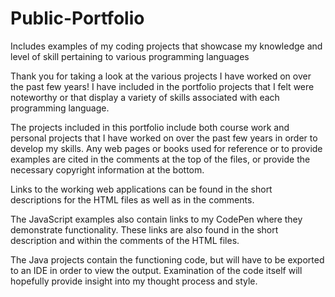 # Public-Portfolio
Includes examples of my coding projects that showcase my knowledge and level of skill pertaining to various programming languages

Thank you for taking a look at the various projects I have worked on over the past few years! I have included in the portfolio projects that I felt were noteworthy or that display a variety of skills associated with each programming language.

The projects included in this portfolio include both course work and personal projects that I have worked on over the past few years in order to develop my skills. Any web pages or books used for reference or to provide examples are cited in the comments at the top of the files, or provide the necessary copyright information at the bottom. 

Links to the working web applications can be found in the short descriptions for the HTML files as well as in the comments.

The JavaScript examples also contain links to my CodePen where they demonstrate functionality. These links are also found in the short description and within the comments of the HTML files.

The Java projects contain the functioning code, but will have to be exported to an IDE in order to view the output. Examination of the code itself will hopefully provide insight into my thought process and style.
